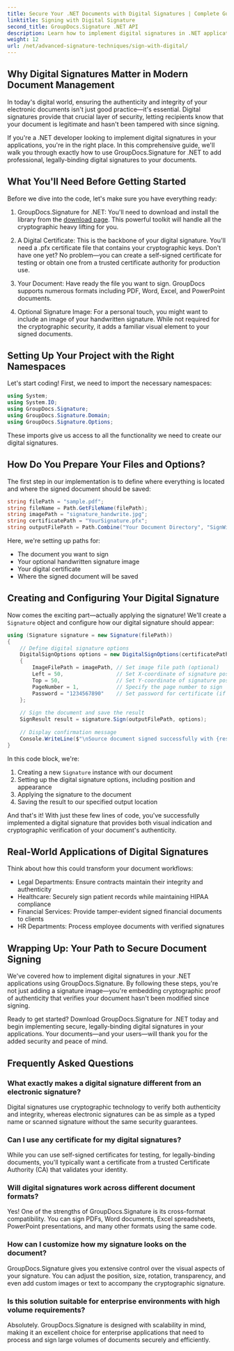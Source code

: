```yaml
---
title: Secure Your .NET Documents with Digital Signatures | Complete Guide
linktitle: Signing with Digital Signature
second_title: GroupDocs.Signature .NET API
description: Learn how to implement digital signatures in .NET applications using GroupDocs.Signature to enhance document security, ensure authenticity, and meet compliance requirements.
weight: 12
url: /net/advanced-signature-techniques/sign-with-digital/
---
```


## Why Digital Signatures Matter in Modern Document Management

In today's digital world, ensuring the authenticity and integrity of your electronic documents isn't just good practice—it's essential. Digital signatures provide that crucial layer of security, letting recipients know that your document is legitimate and hasn't been tampered with since signing.

If you're a .NET developer looking to implement digital signatures in your applications, you're in the right place. In this comprehensive guide, we'll walk you through exactly how to use GroupDocs.Signature for .NET to add professional, legally-binding digital signatures to your documents.

## What You'll Need Before Getting Started

Before we dive into the code, let's make sure you have everything ready:

1. GroupDocs.Signature for .NET: You'll need to download and install the library from the [download page](https://releases.groupdocs.com/signature/net/). This powerful toolkit will handle all the cryptographic heavy lifting for you.

2. A Digital Certificate: This is the backbone of your digital signature. You'll need a .pfx certificate file that contains your cryptographic keys. Don't have one yet? No problem—you can create a self-signed certificate for testing or obtain one from a trusted certificate authority for production use.

3. Your Document: Have ready the file you want to sign. GroupDocs supports numerous formats including PDF, Word, Excel, and PowerPoint documents.

4. Optional Signature Image: For a personal touch, you might want to include an image of your handwritten signature. While not required for the cryptographic security, it adds a familiar visual element to your signed documents.

## Setting Up Your Project with the Right Namespaces

Let's start coding! First, we need to import the necessary namespaces:

```csharp
using System;
using System.IO;
using GroupDocs.Signature;
using GroupDocs.Signature.Domain;
using GroupDocs.Signature.Options;
```

These imports give us access to all the functionality we need to create our digital signatures.

## How Do You Prepare Your Files and Options?

The first step in our implementation is to define where everything is located and where the signed document should be saved:

```csharp
string filePath = "sample.pdf";
string fileName = Path.GetFileName(filePath);
string imagePath = "signature_handwrite.jpg";
string certificatePath = "YourSignature.pfx";
string outputFilePath = Path.Combine("Your Document Directory", "SignWithDigital", fileName);
```

Here, we're setting up paths for:
- The document you want to sign
- Your optional handwritten signature image
- Your digital certificate
- Where the signed document will be saved

## Creating and Configuring Your Digital Signature

Now comes the exciting part—actually applying the signature! We'll create a `Signature` object and configure how our digital signature should appear:

```csharp
using (Signature signature = new Signature(filePath))
{
    // Define digital signature options
    DigitalSignOptions options = new DigitalSignOptions(certificatePath)
    {
        ImageFilePath = imagePath, // Set image file path (optional)
        Left = 50,                 // Set X-coordinate of signature position
        Top = 50,                  // Set Y-coordinate of signature position
        PageNumber = 1,            // Specify the page number to sign
        Password = "1234567890"    // Set password for certificate (if required)
    };
    
    // Sign the document and save the result
    SignResult result = signature.Sign(outputFilePath, options);
    
    // Display confirmation message
    Console.WriteLine($"\nSource document signed successfully with {result.Succeeded.Count} signature(s).\nFile saved at {outputFilePath}.");
}
```

In this code block, we're:
1. Creating a new `Signature` instance with our document
2. Setting up the digital signature options, including position and appearance
3. Applying the signature to the document
4. Saving the result to our specified output location

And that's it! With just these few lines of code, you've successfully implemented a digital signature that provides both visual indication and cryptographic verification of your document's authenticity.

## Real-World Applications of Digital Signatures

Think about how this could transform your document workflows:

- Legal Departments: Ensure contracts maintain their integrity and authenticity
- Healthcare: Securely sign patient records while maintaining HIPAA compliance
- Financial Services: Provide tamper-evident signed financial documents to clients
- HR Departments: Process employee documents with verified signatures

## Wrapping Up: Your Path to Secure Document Signing

We've covered how to implement digital signatures in your .NET applications using GroupDocs.Signature. By following these steps, you're not just adding a signature image—you're embedding cryptographic proof of authenticity that verifies your document hasn't been modified since signing.

Ready to get started? Download GroupDocs.Signature for .NET today and begin implementing secure, legally-binding digital signatures in your applications. Your documents—and your users—will thank you for the added security and peace of mind.

## Frequently Asked Questions

### What exactly makes a digital signature different from an electronic signature?
Digital signatures use cryptographic technology to verify both authenticity and integrity, whereas electronic signatures can be as simple as a typed name or scanned signature without the same security guarantees.

### Can I use any certificate for my digital signatures?
While you can use self-signed certificates for testing, for legally-binding documents, you'll typically want a certificate from a trusted Certificate Authority (CA) that validates your identity.

### Will digital signatures work across different document formats?
Yes! One of the strengths of GroupDocs.Signature is its cross-format compatibility. You can sign PDFs, Word documents, Excel spreadsheets, PowerPoint presentations, and many other formats using the same code.

### How can I customize how my signature looks on the document?
GroupDocs.Signature gives you extensive control over the visual aspects of your signature. You can adjust the position, size, rotation, transparency, and even add custom images or text to accompany the cryptographic signature.

### Is this solution suitable for enterprise environments with high volume requirements?
Absolutely. GroupDocs.Signature is designed with scalability in mind, making it an excellent choice for enterprise applications that need to process and sign large volumes of documents securely and efficiently.